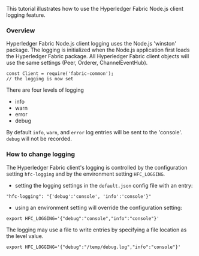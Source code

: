 This tutorial illustrates how to use the Hyperledger Fabric Node.js client logging feature.

### Overview

Hyperledger Fabric Node.js client logging uses the Node.js 'winston' package.
The logging is initialized when the Node.js application first loads the Hyperledger
Fabric package. All Hyperledger Fabric client objects will use the same settings (Peer, Orderer, ChannelEventHub).
```
const Client = require('fabric-common');
// the logging is now set
```
There are four levels of logging
- info
- warn
- error
- debug

By default `info`, `warn`, and `error` log entries will be sent to the 'console'.
`debug` will not be recorded.

### How to change logging

The Hyperledger Fabric client's logging is controlled by the configuration setting
`hfc-logging` and by the environment setting `HFC_LOGGING`.

- setting the logging settings in the `default.json` config file with an entry:
```
"hfc-logging": "{'debug':'console', 'info':'console'}"
```

- using an environment setting will override the configuration setting:
```
export HFC_LOGGING='{"debug":"console","info":"console"}'
```

The logging may use a file to write entries by specifying a file location as the
level value.
```
export HFC_LOGGING='{"debug":"/temp/debug.log","info":"console"}'
```

